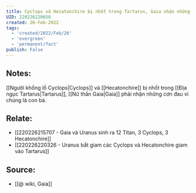 ```yaml
---
title: Cyclops và Hecatonchire bị nhốt trong Tartarus, Gaia nhận những cơn đau vì chúng là con bà
UID: 220226220658
created: 26-Feb-2022
tags:
  - 'created/2022/Feb/26'
  - 'evergreen'
  - 'permanent/fact'
publish: False
---
```

## Notes:
[[Người khổng lồ Cyclops|Cyclops]] và [[Hecatonchire]] bị nhốt trong [[Địa ngục Tartarus|Tartarus]], [[Nữ thần Gaia|Gaia]] phải nhận những cơn đau vì chúng là con bà. 

## Relate:
- [[220226215707 - Gaia và Uranus sinh ra 12 Titan, 3 Cyclops, 3 Hecatonchire]]
- [[220226220326 - Uranus bắt giam các Cyclops và Hecatonchire giam vào Tartarus]]

## Source:
- [[@ wiki, Gaia]]




